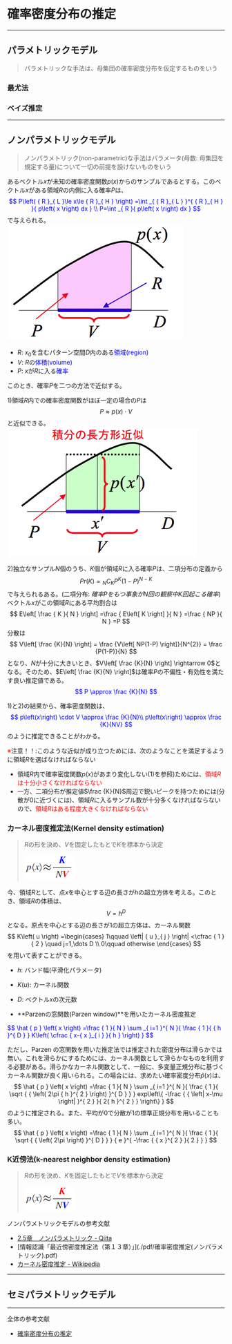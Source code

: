 # 確率密度分布の推定

---
## パラメトリックモデル
> パラメトリックな手法は、母集団の確率密度分布を仮定するものをいう
### 最尤法

### ベイズ推定


---
## ノンパラメトリックモデル
> ノンパラメトリック(non-parametric)な手法はパラメータ(母数: 母集団を規定する量)について一切の前提を設けないものをいう

あるベクトル$x$が未知の確率密度関数$p\left(x\right)$からのサンプルであるとする。このベクトル$x$がある領域$R$の内側に入る確率$P$は、
<font color="blue">
$$
P\left( { R }_{ L }\le x\le { R }_{ H } \right) =\int _{ { R }_{ L } }^{ { R }_{ H } }{ p\left( x \right) dx } \\ P=\int _{ R }{ p\left( x \right) dx }
$$
</font>
で与えられる。
![](./imgs/確率密度推定01.png)

 - $R$: $x_{0}$を含むパターン空間$D$内のある<font color="blue">領域(region)</font>
 - $V$: $R$の<font color="blue">体積(volume)</font>
 - $P$: $x$が$R$に入る<font color="blue">確率</font>

このとき、確率$P$を二つの方法で近似する。

1)領域$R$内での確率密度関数がほぼ一定の場合の$P$は
$$
P \approx p\left(x\right) \cdot V
$$
と近似できる。
![](./imgs/確率密度推定02.png)

2)独立なサンプル$N$個のうち、$K$個が領域$R$に入る確率$P$は、二項分布の定義から
$$
Pr\left(K\right) = { _{ N }{ C }_{ K } }P^{K}(1-P)^{N-K}
$$
で与えられるある。(二項分布: *確率$P$をもつ事象が$N$回の観察中$K$回起こる確率*)<br>
ベクトル$x$がこの領域$R$にある平均割合は
$$
E\left[ \frac { K }{ N }  \right] =\frac { E\left[ K \right]  }{ N } =\frac { NP }{ N } =P
$$
分散は
$$
V\left[ \frac {K}{N} \right] = \frac {V\left[ NP(1-P) \right]}{N^{2}} = \frac {P(1-P)}{N}
$$
となり、$N$が十分に大きいとき、$V\left[ \frac {K}{N} \right] \rightarrow 0$となる。そのため、$E\left[ \frac {K}{N} \right]$は確率$P$の不偏性・有効性を満たす良い推定値である。
<font color="blue">
$$
P \approx \frac {K}{N}
$$
</font>

1)と2)の結果から、確率密度関数は、
<font color="blue">
$$
p\left(x\right) \cdot V \approx \frac {K}{N}\\
p\left(x\right) \approx \frac {K}{NV}
$$
</font>
のように推定できることがわかる。

<font color="red">※</font>注意！！:このような近似が成り立つためには、次のようなことを満足するように領域$R$を選ばなければならない

 - 領域$R$内で確率密度関数$p\left(x\right)$があまり変化しない(1)を参照)ためには、<font color="red">領域$R$は十分小さくなければならない</font>
 - 一方、二項分布が推定値$\frac {K}{N}$周辺で鋭いピークを持つためには(分散が0に近づくには)、領域$R$に入るサンプル数が十分多くなければならないので、<font color="red">領域$R$はある程度大きくなければならない</font>


### カーネル密度推定法(Kernel density estimation)
> $R$の形を決め、$V$を固定したもとで$K$を標本から決定
>
> ![](./imgs/確率密度推定03.png)

今、領域$R$として、点$x$を中心とする辺の長さが$h$の超立方体を考える。このとき、領域$R$の体積は、
$$
V = h^{D}
$$
となる。原点を中心とする辺の長さが$1$の超立方体は、カーネル関数
$$
K\left( u \right) =\begin{cases} 1\qquad \left| { u }_{ j } \right| <\cfrac { 1 }{ 2 } \quad j=1,\dots D \\ 0\qquad otherwise \end{cases}
$$
を用いて表すことができる。

 - $h$: バンド幅(平滑化パラメータ)
 - $K\left(u\right)$: カーネル関数
 - $D$: ベクトル$x$の次元数

 - **Parzenの窓関数(Parzen window)**を用いたカーネル密度推定
<font color="blue">
$$
\hat { p } \left( x \right) =\frac { 1 }{ N } \sum _{ i=1 }^{ N }{ \frac { 1 }{ { h }^{ D } } K\left( \cfrac { x-{ x }_{ i } }{ h }  \right)  }
$$
</font>

ただし、Parzen の窓関数を用いた推定法では推定された密度分布は滑らかでは無い。これを滑らかにするためには、カーネル関数として滑らかなものを利用する必要がある。滑らかなカーネル関数として、一般に、多変量正規分布に基づくカーネル関数が良く用いられる。この場合には、求めたい確率密度分布$\hat{p}\left(x\right)$は、
$$
\hat { p } \left( x \right) =\frac { 1 }{ N } \sum _{ i=1 }^{ N }{ \frac { 1 }{ \sqrt { { \left( 2\pi { h }^{ 2 } \right)  }^{ D } }  } exp\left\{ -\frac { { \left| x-\mu  \right|  }^{ 2 } }{ 2{ h }^{ 2 } }  \right\}  }
$$
のように推定される。また、平均が$0$で分散が$1$の標準正規分布を用いることも多い。
$$
\hat { p } \left( x \right) =\frac { 1 }{ N } \sum _{ i=1 }^{ N }{ \frac { 1 }{ \sqrt { { \left( 2\pi  \right)  }^{ D } }  } { e }^{ -\frac { { x }^{ 2 } }{ 2 }  } }
$$



### K近傍法(k-nearest neighbor density estimation)
> $R$の形を決め、$K$を固定したもとで$V$を標本から決定
>
> ![](./imgs/確率密度推定04.png)



ノンパラメトリックモデルの参考文献

 - [2.5章　ノンパラメトリック - Qiita](https://qiita.com/donmai/items/c3a5adaf1cbab4512ccb#%E3%82%AB%E3%83%BC%E3%83%8D%E3%83%AB%E9%96%A2%E6%95%B0%E3%81%AE%E4%B8%80%E4%BE%8B)
 - [情報認識「最近傍密度推定法（第１３章）」](./pdf/確率密度推定(ノンパラメトリック\)\.pdf)
 - [カーネル密度推定 - Wikipedia](https://ja.wikipedia.org/wiki/%E3%82%AB%E3%83%BC%E3%83%8D%E3%83%AB%E5%AF%86%E5%BA%A6%E6%8E%A8%E5%AE%9A)

---
## セミパラメトリックモデル



---
全体の参考文献

 - [確率密度分布の推定](http://home.hiroshima-u.ac.jp/tkurita/lecture/prnn/node5.html)
